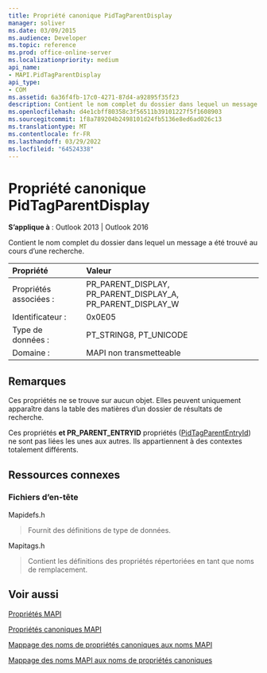 ```yaml
---
title: Propriété canonique PidTagParentDisplay
manager: soliver
ms.date: 03/09/2015
ms.audience: Developer
ms.topic: reference
ms.prod: office-online-server
ms.localizationpriority: medium
api_name:
- MAPI.PidTagParentDisplay
api_type:
- COM
ms.assetid: 6a36f4fb-17c0-4271-87d4-a92895f35f23
description: Contient le nom complet du dossier dans lequel un message a été trouvé au cours d’une recherche. Ces propriétés apparaissent uniquement dans la table des matières d’un dossier de résultats de recherche.
ms.openlocfilehash: d4e1cbff80358c3f56511b39101227f5f1608903
ms.sourcegitcommit: 1f8a789204b2498101d24fb5136e8ed6ad026c13
ms.translationtype: MT
ms.contentlocale: fr-FR
ms.lasthandoff: 03/29/2022
ms.locfileid: "64524338"
---
```

# <a name="pidtagparentdisplay-canonical-property"></a>Propriété canonique PidTagParentDisplay

  
  
**S’applique à** : Outlook 2013 | Outlook 2016 
  
Contient le nom complet du dossier dans lequel un message a été trouvé au cours d’une recherche.
  
|Propriété |Valeur |
|:-----|:-----|
|Propriétés associées :  <br/> |PR_PARENT_DISPLAY, PR_PARENT_DISPLAY_A, PR_PARENT_DISPLAY_W  <br/> |
|Identificateur :  <br/> |0x0E05  <br/> |
|Type de données :  <br/> |PT_STRING8, PT_UNICODE  <br/> |
|Domaine :  <br/> |MAPI non transmetteable  <br/> |
   
## <a name="remarks"></a>Remarques

Ces propriétés ne se trouve sur aucun objet. Elles peuvent uniquement apparaître dans la table des matières d’un dossier de résultats de recherche.
  
Ces propriétés **et PR_PARENT_ENTRYID** propriétés ([PidTagParentEntryId](pidtagparententryid-canonical-property.md)) ne sont pas liées les unes aux autres. Ils appartiennent à des contextes totalement différents.
  
## <a name="related-resources"></a>Ressources connexes

### <a name="header-files"></a>Fichiers d’en-tête

Mapidefs.h
  
> Fournit des définitions de type de données.
    
Mapitags.h
  
> Contient les définitions des propriétés répertoriées en tant que noms de remplacement.
    
## <a name="see-also"></a>Voir aussi



[Propriétés MAPI](mapi-properties.md)
  
[Propriétés canoniques MAPI](mapi-canonical-properties.md)
  
[Mappage des noms de propriétés canoniques aux noms MAPI](mapping-canonical-property-names-to-mapi-names.md)
  
[Mappage des noms MAPI aux noms de propriétés canoniques](mapping-mapi-names-to-canonical-property-names.md)

